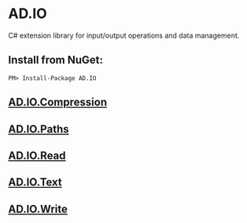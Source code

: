# AD.IO
C# extension library for input/output operations and data management.
## Install from NuGet:
```
PM> Install-Package AD.IO
```
## [AD.IO.Compression](https://github.com/austindrenski/AD.IO/wiki/AD.IO.Compression)
## [AD.IO.Paths](https://github.com/austindrenski/AD.IO/wiki/AD.IO.Paths)
## [AD.IO.Read](https://github.com/austindrenski/AD.IO/wiki/AD.IO.Read)
## [AD.IO.Text](https://github.com/austindrenski/AD.IO/wiki/AD.IO.Text)
## [AD.IO.Write](https://github.com/austindrenski/AD.IO/wiki/AD.IO.Write)
